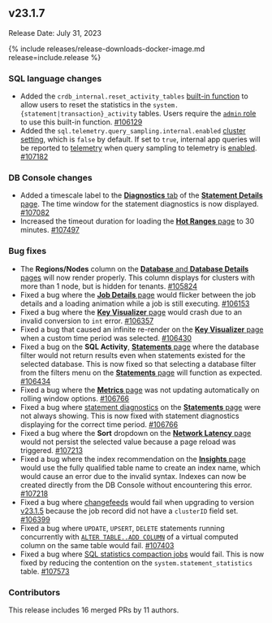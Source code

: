 ## v23.1.7

Release Date: July 31, 2023

{% include releases/release-downloads-docker-image.md release=include.release %}


<h3 id="v23-1-0-beta-2-sql-language-changes">SQL language changes</h3>

- Added the `crdb_internal.reset_activity_tables` [built-in function](../v23.1/functions-and-operators.html) to allow users to reset the statistics in the `system.{statement|transaction}_activity` tables. Users require the [`admin` role](../v23.1/security-reference/authorization.html#admin-role) to use this built-in function. [#106129][#106129]
- Added the `sql.telemetry.query_sampling.internal.enabled` [cluster setting](../v23.1/cluster-settings.html), which is `false` by default. If set to `true`, internal app queries will be reported to [telemetry](../v23.1/logging.html#telemetry) when query sampling to telemetry is [enabled](../v23.1/configure-logs.html). [#107182][#107182]

<h3 id="v23-1-4-db-console-changes">DB Console changes</h3>

- Added a timescale label to the [**Diagnostics** tab](../v23.1/ui-statements-page.html#diagnostics) of the [**Statement Details** page](../v23.1/ui-statements-page.html). The time window for the statement diagnostics is now displayed. [#107082][#107082]
- Increased the timeout duration for loading the [**Hot Ranges** page](../v23.1/ui-hot-ranges-page.html) to 30 minutes. [#107497][#107497]

<h3 id="v23-1-6-bug-fixes">Bug fixes</h3>

- The **Regions/Nodes** column on the [**Database** and **Database Details** pages](../v23.1/ui-databases-page.html) will now render properly. This column displays for clusters with more than 1 node, but is hidden for tenants. [#105824][#105824]
- Fixed a bug where the [**Job Details** page](../v23.1/ui-jobs-page.html#job-details) would flicker between the job details and a loading animation while a job is still executing. [#106153][#106153]
- Fixed a bug where the [**Key Visualizer** page](../v23.1/ui-key-visualizer.html) would crash due to an invalid conversion to `int` error. [#106357][#106357]
- Fixed a bug that caused an infinite re-render on the [**Key Visualizer** page](../v23.1/ui-key-visualizer.html) when a custom time period was selected. [#106430][#106430]
- Fixed a bug on the **SQL Activity**, [**Statements** page](../v23.1/ui-statements-page.html) where the database filter would not return results even when statements existed for the selected database. This is now fixed so that selecting a database filter from the filters menu on the [**Statements** page](../v23.1/ui-statements-page.html) will function as expected. [#106434][#106434]
- Fixed a bug where the [**Metrics** page](../v23.1/ui-overview-dashboard.html) was not updating automatically on rolling window options. [#106766][#106766]
- Fixed a bug where [statement diagnostics](../v23.1/ui-statements-page.html#diagnostics) on the [**Statements** page](../v23.1/ui-statements-page.html) were not always showing. This is now fixed with statement diagnostics displaying for the correct time period. [#106766][#106766]
- Fixed a bug where the **Sort** dropdown on the [**Network Latency** page](../v23.1/ui-network-latency-page.html) would not persist the selected value because a page reload was triggered. [#107213][#107213]
- Fixed a bug where the index recommendation on the [**Insights** page](../v23.1/ui-insights-page.html) would use the fully qualified table name to create an index name, which would cause an error due to the invalid syntax. Indexes can now be created directly from the DB Console without encountering this error. [#107218][#107218]
- Fixed a bug where [changefeeds](../v23.1/change-data-capture-overview.html) would fail when upgrading to version [v23.1.5](#v23-1-5) because the job record did not have a `clusterID` field set. [#106399][#106399]
- Fixed a bug where `UPDATE`, `UPSERT`, `DELETE` statements running concurrently with [`ALTER TABLE..ADD COLUMN`](../v23.1/alter-table.html#add-column) of a virtual computed column on the same table would fail. [#107403][#107403]
- Fixed a bug where [SQL statistics compaction jobs](../v23.1/show-jobs.html#show-automatic-jobs) would fail. This is now fixed by reducing the contention on the `system.statement_statistics` table. [#107573][#107573]

<div class="release-note-contributors" markdown="1">

<h3 id="v23-1-7-contributors">Contributors</h3>

This release includes 16 merged PRs by 11 authors.

</div>

[#105824]: https://github.com/cockroachdb/cockroach/pull/105824
[#105947]: https://github.com/cockroachdb/cockroach/pull/105947
[#106129]: https://github.com/cockroachdb/cockroach/pull/106129
[#106153]: https://github.com/cockroachdb/cockroach/pull/106153
[#106357]: https://github.com/cockroachdb/cockroach/pull/106357
[#106434]: https://github.com/cockroachdb/cockroach/pull/106434
[#106430]: https://github.com/cockroachdb/cockroach/pull/106430
[#106766]: https://github.com/cockroachdb/cockroach/pull/106766
[#107082]: https://github.com/cockroachdb/cockroach/pull/107082
[#107182]: https://github.com/cockroachdb/cockroach/pull/107182
[#107213]: https://github.com/cockroachdb/cockroach/pull/107213
[#107218]: https://github.com/cockroachdb/cockroach/pull/107213
[#106399]: https://github.com/cockroachdb/cockroach/pull/106399
[#107403]: https://github.com/cockroachdb/cockroach/pull/107403
[#107497]: https://github.com/cockroachdb/cockroach/pull/107497
[#107573]: https://github.com/cockroachdb/cockroach/pull/107573